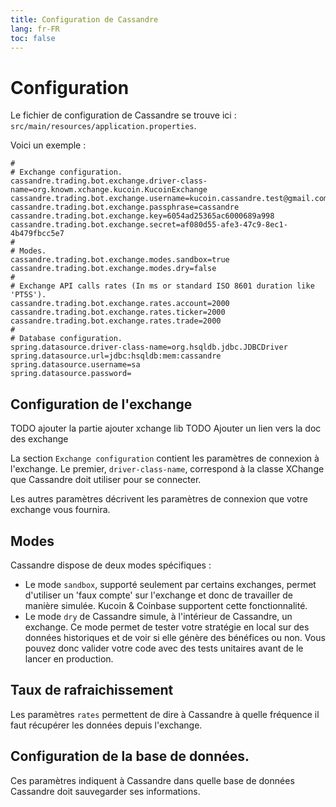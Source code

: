 ```yaml
---
title: Configuration de Cassandre
lang: fr-FR
toc: false
---
```


# Configuration

Le fichier de configuration de Cassandre se trouve ici : `src/main/resources/application.properties`.

Voici un exemple :

```properties
#
# Exchange configuration.
cassandre.trading.bot.exchange.driver-class-name=org.knowm.xchange.kucoin.KucoinExchange
cassandre.trading.bot.exchange.username=kucoin.cassandre.test@gmail.com
cassandre.trading.bot.exchange.passphrase=cassandre
cassandre.trading.bot.exchange.key=6054ad25365ac6000689a998
cassandre.trading.bot.exchange.secret=af080d55-afe3-47c9-8ec1-4b479fbcc5e7
#
# Modes.
cassandre.trading.bot.exchange.modes.sandbox=true
cassandre.trading.bot.exchange.modes.dry=false
#
# Exchange API calls rates (In ms or standard ISO 8601 duration like 'PT5S').
cassandre.trading.bot.exchange.rates.account=2000
cassandre.trading.bot.exchange.rates.ticker=2000
cassandre.trading.bot.exchange.rates.trade=2000
#
# Database configuration.
spring.datasource.driver-class-name=org.hsqldb.jdbc.JDBCDriver
spring.datasource.url=jdbc:hsqldb:mem:cassandre
spring.datasource.username=sa
spring.datasource.password=
```

## Configuration de l'exchange

TODO ajouter la partie ajouter xchange lib
TODO Ajouter un lien vers la doc des exchange

La section `Exchange configuration` contient les paramètres de connexion à l'exchange. Le premier, `driver-class-name`,
correspond à la classe XChange que Cassandre doit utiliser pour se connecter.

Les autres paramètres décrivent les paramètres de connexion que votre exchange vous fournira.

## Modes

Cassandre dispose de deux modes spécifiques :

* Le mode `sandbox`, supporté seulement par certains exchanges, permet d'utiliser un 'faux compte' sur l'exchange et
  donc de travailler de manière simulée. Kucoin & Coinbase supportent cette fonctionnalité.
* Le mode `dry` de Cassandre simule, à l'intérieur de Cassandre, un exchange. Ce mode permet de tester votre stratégie
  en local sur des données historiques et de voir si elle génère des bénéfices ou non. Vous pouvez donc valider votre
  code avec des tests unitaires avant de le lancer en production.

## Taux de rafraichissement

Les paramètres `rates` permettent de dire à Cassandre à quelle fréquence il faut récupérer les données depuis
l'exchange.

## Configuration de la base de données.

Ces paramètres indiquent à Cassandre dans quelle base de données Cassandre doit sauvegarder ses informations.